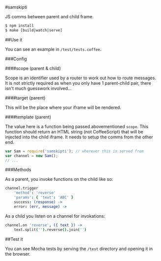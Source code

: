 #samskipti

JS comms between parent and child frame.

```bash
$ npm install
$ make [build|watch|serve]
```

##Use it

You can see an example in `/test/tests.coffee`.

###Config

####scope (parent & child)

Scope is an identifier used by a router to work out how to route messages. It is not strictly required as when you only have 1 parent-child pair, there isn't much guesswork involved...

####target (parent)

This will be the place where your iframe will be rendered.

####template (parent)

The value here is a function being passed abovementioned `scope`. This function should return an HTML string (not CoffeeScript) that will be injected into the child iframe. It needs to setup the comms from the other end.

```javascript
var Sam = require('samskipti'); // wherever this is served from
var channel = new Sam();
// ...
```

###Methods

As a parent, you invoke functions on the child like so:

```coffeescript
channel.trigger
    'method': 'reverse'
    'params': { 'text': 'ABC' }
    success: (response) ->
    error: (err, message) ->
```

As a child you listen on a channel for invokations:

```coffeescript
channel.on 'reverse', ({ text }) ->
    text.split('').reverse().join('')
```

##Test it

You can see Mocha tests by serving the `/test` directory and opening it in the browser.